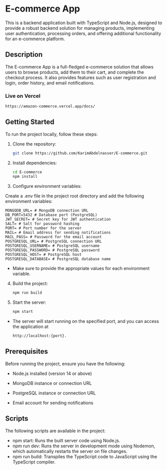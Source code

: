 # E-commerce App

This is a backend application built with TypeScript and Node.js, designed to provide a robust backend solution for managing products, implementing user authentication, processing orders, and offering additional functionality for an e-commerce platform.

## Description

The E-commerce App is a full-fledged e-commerce solution that allows users to browse products, add them to their cart, and complete the checkout process. It also provides features such as user registration and login, order history, and email notifications.

### Live on Vercel

```bash
https://amazon-commerce.vercel.app/docs/
```

## Getting Started

To run the project locally, follow these steps:

1. Clone the repository:

    ```bash
    git clone https://github.com/KarimAbdelnasser/E-commerce.git
    ```

2. Install dependencies:

    ```bash
    cd E-commerce
    npm install
    ```

3. Configure environment variables:

Create a .env file in the project root directory and add the following environment variables:

    MONGODB_URL= # MongoDB connection URL
    DB_PORT=5432 # Database port (PostgreSQL)
    JWT_SECRET= # Secret key for JWT authentication
    SALT= # Salt for password hashing
    PORT= # Port number for the server
    MAIL= # Email address for sending notifications
    MAIL_PASS= # Password for the email account
    POSTGRESQL_URL= # PostgreSQL connection URL
    POSTGRESQL_USERNAME= # PostgreSQL username
    POSTGRESQL_PASSWORD= # PostgreSQL password
    POSTGRESQL_HOST= # PostgreSQL host
    POSTGRESQL_DATABASE= # PostgreSQL database name

-   Make sure to provide the appropriate values for each environment variable.

4.  Build the project:

    ```bash
    npm run build
    ```

5.  Start the server:

    ```bash
    npm start
    ```

-   The server will start running on the specified port, and you can access the application at
    ```bash
    http://localhost:{port}.
    ```

## Prerequisites

Before running the project, ensure you have the following:

-   Node.js installed (version 14 or above)

-   MongoDB instance or connection URL

-   PostgreSQL instance or connection URL

-   Email account for sending notifications

## Scripts

The following scripts are available in the project:

-   npm start: Runs the built server code using Node.js.
-   npm run dev: Runs the server in development mode using Nodemon, which automatically restarts the server on file changes.
-   npm run build: Transpiles the TypeScript code to JavaScript using the TypeScript compiler.
